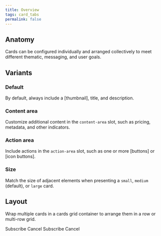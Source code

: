 ```yaml
---
title: Overview
tags: card_tabs
permalink: false
---
```


## Anatomy

Cards can be configured individually and arranged collectively to meet different thematic, messaging, and user goals.

<!-- Anatomy -->

## Variants

### Default

By default, always include a [thumbnail], title, and description.

<esds-example-code-pair source='
'></esds-example-code-pair>

### Content area

Customize additional content in the `content-area` slot, such as pricing, metadata, and other indicators.

<esds-example-code-pair source='
<esds-card title="Content" img-src="/images/card/Jungfrau Glacier.png"></esds-card>
'></esds-example-code-pair>

### Action area

Include actions in the `action-area` slot, such as one or more [buttons] or [icon buttons].

<esds-example-code-pair source='<esds-card title="Example Card on Doc Site"></esds-card>'>
<esds-rendered-example label="default">
  <esds-card title="Content" img-src="/images/card/Vernazza.png"></esds-card>
</esds-rendered-example>
</esds-example-code-pair>

### Size

Match the size of adjacent elements when presenting a `small`, `medium` (default), or `large` card.

<esds-example-code-pair source='<esds-card title="Example Card on Doc Site"></esds-card>'>
<esds-rendered-example label="default">
  <esds-card title="Content"></esds-card>
</esds-rendered-example>
</esds-example-code-pair>

## Layout

Wrap multiple cards in a cards grid container to arrange them in a row or multi-row grid.

<esds-example-code-pair source='<esds-card title="Example Card on Doc Site"></esds-card>'>
<esds-rendered-example label="default">
  <esds-card title="Content"></esds-card>
</esds-rendered-example>
</esds-example-code-pair>

<esds-do-dont>
  <esds-do
    caption="Use capitalization for languages that allow capitalization."
    src="/images/landscape.png"
  ></esds-do>
  <esds-dont
    caption="Don't wrap text. For maximum legibility, a text label should remain on a single line."
    src="/images/portrait.jpg"
  ></esds-dont>
  <esds-do
    caption="Use capitalization for languages that allow capitalization. Use capitalization for languages that allow capitalization. Use capitalization for languages that allow capitalization. Use capitalization for languages that allow capitalization. Use capitalization for languages that allow capitalization."
    src="/images/landscape.png"
  ></esds-do>
  <esds-dont
    caption="Don't wrap text. For maximum legibility, a text label should remain on a single line."
    src="/images/portrait.jpg"
  ></esds-dont>
  <esds-dont
    caption="Don't wrap text. For maximum legibility, a text label should remain on a single line. Don't wrap text. For maximum legibility, a text label should remain on a single line."
    src="/images/portrait.jpg"
  ></esds-dont>
</esds-do-dont>

<esds-do-dont>
  <esds-do caption="Use a single primary button as a call to action.">
    <esds-button>Subscribe</esds-button>
    <esds-button variant="secondary">Cancel</esds-button>
  </esds-do>
  <esds-dont caption="Don't use more than one primary button for a single action.">
    <esds-button>Subscribe</esds-button>
    <esds-button>Cancel</esds-button>
  </esds-dont>
</esds-do-dont>

<esds-image-with-caption src="/images/landscape.png" caption="Use capitalization for languages that allow capitalization."></esds-image-with-caption>
